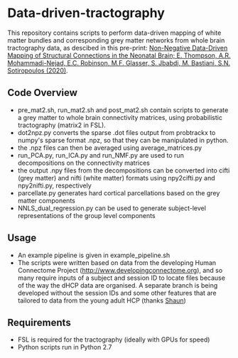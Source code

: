# Data-driven-tractography
This repository contains scripts to perform data-driven mapping of white matter bundles and corresponding grey matter networks from whole brain tractography data, as descibed in this pre-print: [Non-Negative Data-Driven Mapping of Structural Connections in the Neonatal Brain; E. Thompson, A.R. Mohammadi-Nejad, E.C. Robinson, M.F. Glasser, S. Jbabdi, M. Bastiani, S.N. Sotiropoulos (2020)](https://www.biorxiv.org/content/10.1101/2020.03.09.965079v1). 

## Code Overview
- pre_mat2.sh, run_mat2.sh and post_mat2.sh contain scripts to generate a grey matter to whole brain connectivity matrices, using probabilistic tractography (matrix2 in FSL). 
- dot2npz.py converts the sparse .dot files output from probtrackx to numpy's sparse format .npz, so that they can be manipulated in python.
- the .npz files can then be averaged using average_matrices.py
- run_PCA.py, run_ICA.py and run_NMF.py are used to run decompositions on the connectivity matrices
- the output .npy files from the decompositions can be converted into cifti (grey matter) and nifti (white matter) formats using npy2cifti.py and npy2nifti.py, respectively
- parcellate.py generates hard cortical parcellations based on the grey matter components
- NNLS_dual_regression.py can be used to generate subject-level representations of the group level components

## Usage
- An example pipeline is given in example_pipeline.sh
- The scripts were written based on data from the developing Human Connectome Project (http://www.developingconnectome.org), and so many require inputs of a subject and session ID to locate files because of the way the dHCP data are organised. A separate branch is being developed without the session IDs and some other features that are tailored to data from the young adult HCP (thanks [Shaun](https://github.com/swarrington1))


## Requirements
- FSL is required for the tractography (ideally with GPUs for speed)
- Python scripts run in Python 2.7


